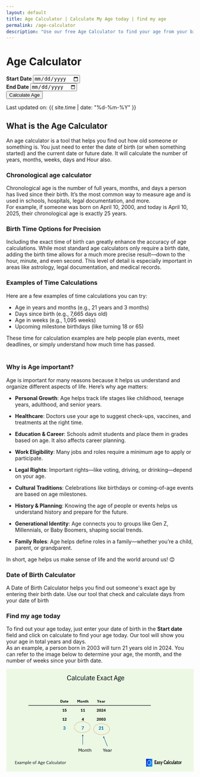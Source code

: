 ```yaml
---
layout: default
title: Age Calculator | Calculate My Age today | find my age
permalink: /age-calculator
description: "Use our free Age Calculator to find your age from your birth date or see the age difference in days. It's quick and easy to find your age today!"
---
```

<div class="container mt-5">
<h1 class="text-center">Age Calculator</h1>
  <form id="ageForm" class="mt-4 ">
    <div class="row mb-4 gap-4">
      <div class="col-md-5 py-4 shadow bg-body-tertiary rounded text-center">
        <label for="startDate" class="form-label"><strong>Start Date</strong></label>
        <input type="date" id="startDate" class="form-control" required>
       </div>
         <div class="col-md-5 py-4 shadow rounded text-center ">
         <label for="endDate" class="form-label"><strong>End Date</strong></label>
         <input type="date" id="endDate" class="form-control" value="" required>
         </div>
         </div>
        <button type="button" id="calculateBtn" class="btn btn-danger">Calculate Age</button>
       </form>
      <div class="mt-4" id="results" style="display: none;">
       <h3>Results</h3>
          <ul class="list-group">
           <li class="list-group-item" id="result1"></li>
           <li class="list-group-item" id="result2"></li>
           <li class="list-group-item" id="result3"></li>
           <li class="list-group-item" id="result4"></li>
           <li class="list-group-item" id="result5"></li>
           <li class="list-group-item" id="result6"></li>
   </ul>
</div>
    
<!-- Article -->
<p class="last-updated pt-4">  Last updated on: {{ site.time | date: "%d-%m-%Y" }}</p>
<h2><strong>What is the Age Calculator</strong></h2>
<p>An age calculator is a tool that helps you find out how old someone or something is. You just need to enter the date of birth (or when something started) and the current date or future date. It will calculate the number of years, months, weeks, days and Hour also.</p>

<h3>Chronological age calculator</h3>
<p>Chronological age is the number of full years, months, and days a person has lived since their birth. It’s the most common way to measure age and is used in schools, hospitals, legal documentation, and more.<br> For example, if someone was born on April 10, 2000, and today is April 10, 2025, their chronological age is exactly 25 years.</p>
<h3>Birth Time Options for Precision</h3>
<p>Including the exact time of birth can greatly enhance the accuracy of age calculations. While most standard age calculators only require a birth date, adding the birth time allows for a much more precise result—down to the hour, minute, and even second. This level of detail is especially important in areas like astrology, legal documentation, and medical records.</p>
<h3>Examples of Time Calculations </h3>
<p>Here are a few examples of time calculations you can try:<br>
<ul>
<li>Age in years and months (e.g., 21 years and 3 months)</li>
<li>Days since birth (e.g., 7,665 days old)</li>
<li>Age in weeks (e.g., 1,095 weeks)</li>
<li>Upcoming milestone birthdays (like turning 18 or 65)</li>
</ul>
These time for calculation examples are help people plan events, meet deadlines, or simply understand how much time has passed.</p>

<h3><br />Why is Age important?</h3>
<p>Age is important for many reasons because it helps us understand and organize different aspects of life. Here&rsquo;s why age matters:</p>
<ul>
<li><p><strong>Personal Growth</strong>: Age helps track life stages like childhood, teenage years, adulthood, and senior years.</p></li>
<li><p><strong>Healthcare</strong>: Doctors use your age to suggest check-ups, vaccines, and treatments at the right time.</p></li>
<li><p><strong>Education &amp; Career</strong>: Schools admit students and place them in grades based on age. It also affects career planning.</p></li>
<li><p><strong>Work Eligibility</strong>: Many jobs and roles require a minimum age to apply or participate.</p></li>
<li><p><strong>Legal Rights</strong>: Important rights&mdash;like voting, driving, or drinking&mdash;depend on your age.</p></li>
<li><p><strong>Cultural Traditions</strong>: Celebrations like birthdays or coming-of-age events are based on age milestones.</p></li>
<li><p><strong>History &amp; Planning</strong>: Knowing the age of people or events helps us understand history and prepare for the future.</p></li>
<li><p><strong>Generational Identity</strong>: Age connects you to groups like Gen Z, Millennials, or Baby Boomers, shaping social trends.</p></li>
<li><p><strong>Family Roles</strong>: Age helps define roles in a family&mdash;whether you&rsquo;re a child, parent, or grandparent.</p></li>
</ul>
<p>In short, age helps us make sense of life and the world around us! 😊</p>
<h3>Date of Birth Calculator</h3><p>A Date of Birth Calculator helps you find out someone's exact age by entering their birth date. Use our tool that check and calculate days from your date of birth</p>
<h3>Find my age today</h3><p>To find out your age today, just enter your date of birth in the <strong>Start date </strong> field and click on calculate to find your age today. Our tool will show you your age in total years and days. <br> As an example, a person born in 2003 will turn 21 years old in 2024. You can refer to the image below to determine your age, the month, and the number of weeks since your birth date.</p>
<img class="img-fluid" alt="Age Calculator, how to find my age and date of birth calculation" src="/assets/images/age-calculator.webp" fetchpriority="high" loading="auto" style="object-fit: contain;">

</div>

<script src="{{ '/assets/js/age-calculator.js' | relative_url }}"></script>
    